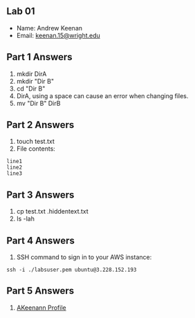 ## Lab 01

- Name: Andrew Keenan
- Email: keenan.15@wright.edu

## Part 1 Answers

1. mkdir DirA
2. mkdir "Dir B"
3. cd "Dir B"
4. DirA, using a space can cause an error when changing files.
5. mv "Dir B" DirB

## Part 2 Answers

1. touch test.txt
2. File contents:

```
line1
line2
line3
```

## Part 3 Answers

1. cp test.txt .hiddentext.txt
2. ls -lah

## Part 4 Answers

1. SSH command to sign in to your AWS instance:

```
ssh -i ./labsuser.pem ubuntu@3.228.152.193
```

## Part 5 Answers

1. [AKeenann Profile](https://github.com/AKeenann)

